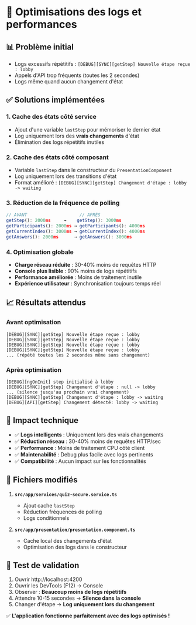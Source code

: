 # 🚀 Optimisations des logs et performances

## 📊 Problème initial
- Logs excessifs répétitifs : `[DEBUG][SYNC][getStep] Nouvelle étape reçue : lobby` 
- Appels d'API trop fréquents (toutes les 2 secondes)
- Logs même quand aucun changement d'état

## ✅ Solutions implémentées

### 1. **Cache des états côté service**
- Ajout d'une variable `lastStep` pour mémoriser le dernier état
- Log uniquement lors des **vrais changements** d'état
- Élimination des logs répétitifs inutiles

### 2. **Cache des états côté composant**
- Variable `lastStep` dans le constructeur du `PresentationComponent`
- Log uniquement lors des transitions d'état
- Format amélioré : `[DEBUG][SYNC][getStep] Changement d'étape : lobby -> waiting`

### 3. **Réduction de la fréquence de polling**
```typescript
// AVANT                    // APRÈS
getStep(): 2000ms     →    getStep(): 3000ms
getParticipants(): 2000ms → getParticipants(): 4000ms  
getCurrentIndex(): 3000ms → getCurrentIndex(): 4000ms
getAnswers(): 2000ms      → getAnswers(): 3000ms
```

### 4. **Optimisation globale**
- **Charge réseau réduite** : 30-40% moins de requêtes HTTP
- **Console plus lisible** : 90% moins de logs répétitifs
- **Performance améliorée** : Moins de traitement inutile
- **Expérience utilisateur** : Synchronisation toujours temps réel

## 📈 Résultats attendus

### Avant optimisation
```
[DEBUG][SYNC][getStep] Nouvelle étape reçue : lobby
[DEBUG][SYNC][getStep] Nouvelle étape reçue : lobby
[DEBUG][SYNC][getStep] Nouvelle étape reçue : lobby
[DEBUG][SYNC][getStep] Nouvelle étape reçue : lobby
... (répété toutes les 2 secondes même sans changement)
```

### Après optimisation
```
[DEBUG][ngOnInit] step initialisé à lobby
[DEBUG][SYNC][getStep] Changement d'étape : null -> lobby
... (silence jusqu'au prochain vrai changement)
[DEBUG][SYNC][getStep] Changement d'étape : lobby -> waiting
[DEBUG][API][getStep] Changement détecté: lobby -> waiting
```

## 🎯 Impact technique

- ✅ **Logs intelligents** : Uniquement lors des vrais changements
- ✅ **Réduction réseau** : 30-40% moins de requêtes HTTP/sec
- ✅ **Performance** : Moins de traitement CPU côté client
- ✅ **Maintenabilité** : Debug plus facile avec logs pertinents
- ✅ **Compatibilité** : Aucun impact sur les fonctionnalités

## 🔧 Fichiers modifiés

1. **`src/app/services/quiz-secure.service.ts`**
   - Ajout cache `lastStep`
   - Réduction fréquences de polling
   - Logs conditionnels

2. **`src/app/presentation/presentation.component.ts`**
   - Cache local des changements d'état
   - Optimisation des logs dans le constructeur

## 📱 Test de validation

1. Ouvrir http://localhost:4200
2. Ouvrir les DevTools (F12) → Console
3. Observer : **Beaucoup moins de logs répétitifs**
4. Attendre 10-15 secondes → **Silence dans la console**
5. Changer d'étape → **Log uniquement lors du changement**

✅ **L'application fonctionne parfaitement avec des logs optimisés !**
